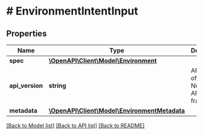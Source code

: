 # # EnvironmentIntentInput

## Properties

Name | Type | Description | Notes
------------ | ------------- | ------------- | -------------
**spec** | [**\OpenAPI\Client\Model\Environment**](Environment.md) |  |
**api_version** | **string** | API Version of the Nutanix v3 API framework. | [optional] [default to '3.1.0']
**metadata** | [**\OpenAPI\Client\Model\EnvironmentMetadata**](EnvironmentMetadata.md) |  |

[[Back to Model list]](../../README.md#models) [[Back to API list]](../../README.md#endpoints) [[Back to README]](../../README.md)
